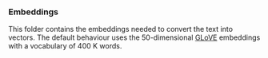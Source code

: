 ### Embeddings
This folder contains the embeddings needed to convert the text into vectors.  The default behaviour uses the 50-dimensional [GLoVE](https://nlp.stanford.edu/projects/glove/) embeddings with a vocabulary of 400 K words.